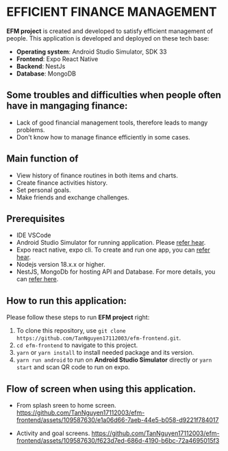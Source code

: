 # EFFICIENT FINANCE MANAGEMENT
**EFM project** is created and developed to satisfy efficient management of people. This application is developed and deployed on these tech base:
- **Operating system**: Android Studio Simulator, SDK 33
- **Frontend**: Expo React Native
- **Backend**: NestJs
- **Database**: MongoDB

## Some troubles and difficulties when people often have in mangaging finance:
- Lack of good financial management tools, therefore leads to mangy problems.
- Don't know how to manage finance efficiently in some cases.

## Main function of 
- View history of finance routines in both items and charts.
- Create finance activities history.
- Set personal goals.
- Make friends and exchange challenges.

## Prerequisites
- IDE VSCode
- Android Studio Simulator for running application. Please [refer hear](https://reactnative.dev/docs/environment-setup).
- Expo react native, expo cli. To create and run one app, you can [refer hear]("https://docs.expo.dev/").
- Nodejs version 18.x.x or higher.
- NestJS, MongoDb for hosting API and Database. For more details, you can [refer here](https://medium.com/@rihem.larbi/create-a-backend-server-side-for-react-native-app-using-nestjs-connected-to-mongodb-atlas-9173ba2e0670).

## How to run this application:
Please follow these steps to run **EFM project** right:
1. To clone this repository, use `git clone https://github.com/TanNguyen17112003/efm-frontend.git`.
2. `cd efm-frontend` to navigate to this project.
3. `yarn` or `yarn install` to install needed package and its version.
4. `yarn run android` to run on **Android Studio Simulator** directly or `yarn start` and scan QR code to run on expo.

## Flow of screen when using this application.
- From splash sreen to home screen.
https://github.com/TanNguyen17112003/efm-frontend/assets/109587630/e1a06d66-7aeb-44e5-b058-d9221f784017

- Activity and goal screens.
https://github.com/TanNguyen17112003/efm-frontend/assets/109587630/f623d7ed-686d-4190-b6bc-72a4695015f3

